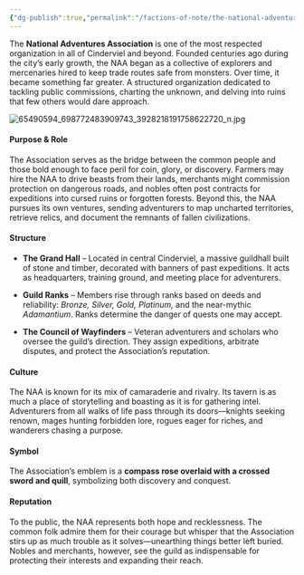 ```yaml
---
{"dg-publish":true,"permalink":"/factions-of-note/the-national-adventurers-association-n-a-a/"}
---
```


The **National Adventures Association** is one of the most respected organization in all of Cinderviel and beyond. Founded centuries ago during the city’s early growth, the NAA began as a collective of explorers and mercenaries hired to keep trade routes safe from monsters. Over time, it became something far greater. A structured organization dedicated to tackling public commissions, charting the unknown, and delving into ruins that few others would dare approach.

![65490594_698772483909743_3928218191758622720_n.jpg](/img/user/65490594_698772483909743_3928218191758622720_n.jpg)
#### **Purpose & Role**
The Association serves as the bridge between the common people and those bold enough to face peril for coin, glory, or discovery. Farmers may hire the NAA to drive beasts from their lands, merchants might commission protection on dangerous roads, and nobles often post contracts for expeditions into cursed ruins or forgotten forests. Beyond this, the NAA pursues its own ventures, sending adventurers to map uncharted territories, retrieve relics, and document the remnants of fallen civilizations.
#### **Structure**
- **The Grand Hall** – Located in central Cinderviel, a massive guildhall built of stone and timber, decorated with banners of past expeditions. It acts as headquarters, training ground, and meeting place for adventurers.

- **Guild Ranks** – Members rise through ranks based on deeds and reliability: _Bronze, Silver, Gold, Platinum,_ and the near-mythic _Adamantium_. Ranks determine the danger of quests one may accept.

- **The Council of Wayfinders** – Veteran adventurers and scholars who oversee the guild’s direction. They assign expeditions, arbitrate disputes, and protect the Association’s reputation.
#### **Culture**
The NAA is known for its mix of camaraderie and rivalry. Its tavern is as much a place of storytelling and boasting as it is for gathering intel. Adventurers from all walks of life pass through its doors—knights seeking renown, mages hunting forbidden lore, rogues eager for riches, and wanderers chasing a purpose.
#### **Symbol**
The Association’s emblem is a **compass rose overlaid with a crossed sword and quill**, symbolizing both discovery and conquest.
#### **Reputation**
To the public, the NAA represents both hope and recklessness. The common folk admire them for their courage but whisper that the Association stirs up as much trouble as it solves—unearthing things better left buried. Nobles and merchants, however, see the guild as indispensable for protecting their interests and expanding their reach.